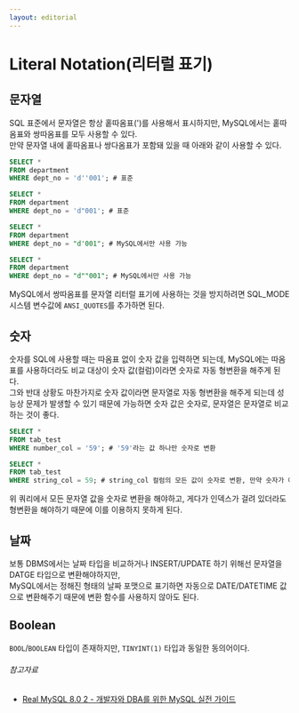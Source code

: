 ```yaml
---
layout: editorial
---
```


# Literal Notation(리터럴 표기)

## 문자열

SQL 표준에서 문자열은 항상 홑따옴표(')를 사용해서 표시하지만, MySQL에서는 홑따옴표와 쌍따옴표를 모두 사용할 수 있다.  
만약 문자열 내에 홑따옴표나 쌍다옴표가 포함돼 있을 때 아래와 같이 사용할 수 있다.

```sql
SELECT *
FROM department
WHERE dept_no = 'd''001'; # 표준

SELECT *
FROM department
WHERE dept_no = 'd"001'; # 표준

SELECT *
FROM department
WHERE dept_no = "d'001"; # MySQL에서만 사용 가능

SELECT *
FROM department
WHERE dept_no = "d""001"; # MySQL에서만 사용 가능
```

MySQL에서 쌍따옴표를 문자열 리터럴 표기에 사용하는 것을 방지하려면 SQL_MODE 시스템 변수값에 `ANSI_QUOTES`를 추가하면 된다.

## 숫자

숫자를 SQL에 사용할 때는 따옴표 없이 숫자 값을 입력하면 되는데, MySQL에는 따옴표를 사용하더라도 비교 대상이 숫자 값(컬럼)이라면 숫자로 자동 형변환을 해주게 된다.  
그와 반대 상황도 마찬가지로 숫자 값이라면 문자열로 자동 형변환을 해주게 되는데 성능상 문제가 발생할 수 있기 때문에 가능하면 숫자 값은 숫자로, 문자열은 문자열로 비교하는 것이 좋다.

```sql
SELECT *
FROM tab_test
WHERE number_col = '59'; # '59'라는 값 하나만 숫자로 변환

SELECT *
FROM tab_test
WHERE string_col = 59; # string_col 컬럼의 모든 값이 숫자로 변환, 만약 숫자가 아닌 값이 있다면 에러 발생 가능성 존재
```

위 쿼리에서 모든 문자열 값을 숫자로 변환을 해야하고, 게다가 인덱스가 걸려 있더라도 형변환을 해야하기 때문에 이를 이용하지 못하게 된다.

## 날짜

보통 DBMS에서는 날짜 타입을 비교하거나 INSERT/UPDATE 하기 위해선 문자열을 DATGE 타입으로 변환해야하지만,  
MySQL에서는 정해진 형태의 날짜 포맷으로 표기하면 자동으로 DATE/DATETIME 값으로 변환해주기 때문에 변환 함수를 사용하지 않아도 된다.

## Boolean

`BOOL`/`BOOLEAN` 타입이 존재하지만, `TINYINT(1)` 타입과 동일한 동의어이다.

###### 참고자료

- [Real MySQL 8.0 2 - 개발자와 DBA를 위한 MySQL 실전 가이드](https://www.nl.go.kr/seoji/contents/S80100000000.do?schM=intgr_detail_view_isbn&page=1&pageUnit=10&schType=simple&schStr=Real+MySql+8.0&isbn=9791158392727&cipId=228440238%2C)
